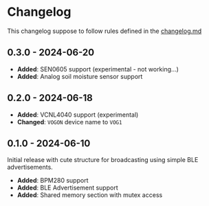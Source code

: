 # Changelog

This changelog suppose to follow rules defined in the [changelog.md](https://changelog.md)

## 0.3.0 - 2024-06-20

- **Added**: SEN0605 support (experimental - not working...)
- **Added**: Analog soil moisture sensor support

## 0.2.0 - 2024-06-18

- **Added**: VCNL4040 support (experimental)
- **Changed**: `VOGON` device name to `VOG1`

## 0.1.0 - 2024-06-10

Initial release with cute structure for broadcasting using simple BLE advertisements.

- **Added**: BPM280 support
- **Added**: BLE Advertisement support
- **Added**: Shared memory section with mutex access
